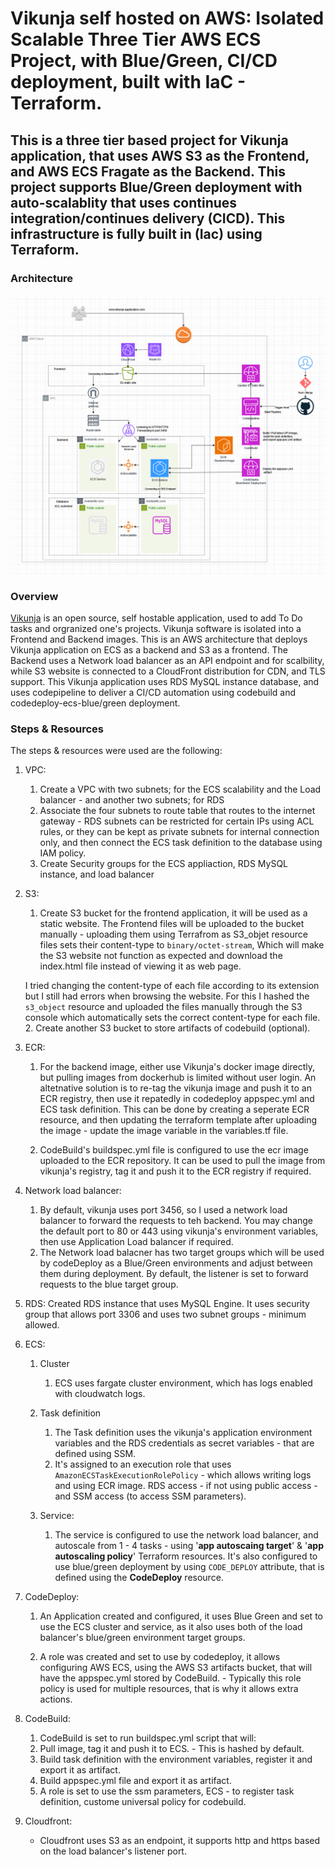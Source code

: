 # Vikunja self hosted on AWS: Isolated Scalable Three Tier AWS ECS Project, with Blue/Green, CI/CD deployment, built with IaC - Terraform.
## This is a three tier based project for Vikunja application, that uses AWS S3 as the Frontend, and AWS ECS Fragate as the Backend. This project supports Blue/Green deployment with auto-scalablity that uses continues integration/continues delivery (CICD). This infrastructure is fully built in (Iac) using Terraform.
### Architecture
![Architecture](/Vikunja%20Architecture.png)
### Overview
[Vikunja](https://vikunja.io/) is an open source, self hostable application, used to add To Do tasks and orgranized one's projects. Vikunja software is isolated into a Frontend and Backend images. This is an AWS architecture that deploys Vikunja application on ECS as a backend and S3 as a frontend. The Backend uses a Network load balancer as an API endpoint and for scalbility, while S3 website is connected to a CloudFront distribution for CDN, and TLS support. This Vikunja application uses RDS MySQL instance database, and uses codepipeline to deliver a CI/CD automation using codebuild and codedeploy-ecs-blue/green deployment.
### Steps & Resources
The steps & resources were used are the following:
1. VPC:
   1. Create a VPC with two subnets; for the ECS scalability and the Load balancer - and another two subnets; for RDS
   2. Associate the four subnets to route table that routes to the internet gateway - RDS subnets can be restricted for certain IPs using ACL rules, or they can be kept as private subnets for internal connection only, and then connect the ECS task definition to the database using IAM policy.
   3. Create Security groups for the ECS appliaction, RDS MySQL instance, and load balancer
2. S3:
   1. Create S3 bucket for the frontend application, it will be used as a static website. The Frontend files will be uploaded to the bucket manually - uploading them using Terrafrom as S3_objet resource files sets their content-type to `binary/octet-stream`, Which will make the S3 website not function as expected and download the index.html file instead of viewing it as web page. 

   I tried changing the content-type of each file according to its extension but I still had errors when browsing the website. For this I hashed the `s3_object` resource and uploaded the files manually through the S3 console which automatically sets the correct content-type for each file.
   2. Create another S3 bucket to store artifacts of codebuild (optional).
3. ECR: 
   1. For the backend image, either use Vikunja's docker image directly, but pulling images from dockerhub is limited without user login. An altetnative solution is to re-tag the vikunja image and push it to an ECR registry, then use it repatedly in codedeploy appspec.yml and ECS task definition. This can be done by creating a seperate ECR resource, and then updating the terraform template after uploading the image - update the image variable in the variables.tf file.

   2. CodeBuild's buildspec.yml file is configured to use the ecr image uploaded to the ECR repository. It can be used to pull the image from vikunja's registry, tag it and push it to the ECR registry if required.

4. Network load balancer:
   1. By default, vikunja uses port 3456, so I used a network load balancer to forward the requests to teh backend. You may change the default port to 80 or 443 using vikunja's environment variables, then use Application Load balancer if required.
   2. The Network load balacner has two target groups which will be used by codeDeploy as a Blue/Green environments and adjust between them during deployment. By default, the listener is set to forward requests to the blue target group.

3. RDS:
   Created RDS instance that uses MySQL Engine. It uses security group that allows port 3306 and uses two subnet groups - minimum allowed.

4. ECS:
    1. Cluster
       1. ECS uses fargate cluster environment, which has logs enabled with cloudwatch logs. 
    
    2. Task definition
       1. The Task definition uses the vikunja's application environment variables and the RDS credentials as secret variables - that are defined using SSM.
       2. It's assigned to an execution role that uses `AmazonECSTaskExecutionRolePolicy` - which allows writing logs and using ECR image. RDS access - if not using public access - and SSM access (to access SSM parameters).
   
    3. Service:
       1. The service is configured to use the network load balancer, and autoscale from 1 - 4 tasks - using '**app autoscaing target**' & '**app autoscaling policy**' Terraform resources. It's also configured to use blue/green deployment by using `CODE_DEPLOY` attribute, that is defined using the **CodeDeploy** resource.

5. CodeDeploy:
   1. An Application created and configured, it uses Blue Green and set to use the ECS cluster and service, as it also uses both of the load balancer's blue/green environment target groups.

   2. A role was created and set to use by codedeploy, it allows configuring AWS ECS, using the AWS S3 artifacts bucket, that will have the appspec.yml stored by CodeBuild. - Typically this role policy is used for multiple resources, that is why it allows extra actions.

6. CodeBuild:
   1. CodeBuild is set to run buildspec.yml script that will:
    1. Pull image, tag it and push it to ECS. - This is hashed by default.
    2. Build task definition with the environment variables, register it and export it as artifact.
    3. Build appspec.yml file and export it as artifact.
   2. A role is set to use the ssm parameters, ECS - to register task definition, custome universal policy for codebuild.

7. Cloudfront:
   * Cloudfront uses S3 as an endpoint, it supports http and https based on the load balancer's listener port. 

